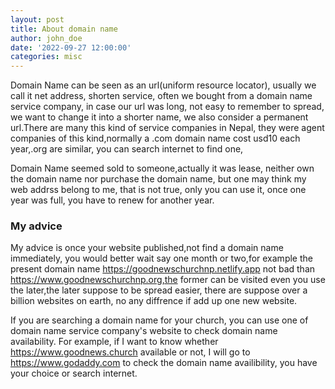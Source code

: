 ```yaml
---
layout: post
title: About domain name
author: john_doe
date: '2022-09-27 12:00:00'
categories: misc
---
```


Domain Name can be seen as an url(uniform resource locator), usually we call it net address, shorten service, often we bought from a domain name service company, in case our url was long, not easy to remember to spread, we want to change it into a shorter name, we also consider a permanent url.There are many this kind of service companies in Nepal, they were agent companies of this kind,normally a .com domain name cost usd10 each year,.org are similar, you can search internet to find one,

Domain Name seemed sold to someone,actually it was lease, neither own the domain name nor purchase the domain name, but one may think my web addrss belong to me, that is not true, only you can use it, once one year was full, you have to renew for another year.

### My advice

My advice is once your website published,not find a domain name immediately, you would better wait say one month or two,for example the present domain name https://goodnewschurchnp.netlify.app not bad than https://www.goodnewschurchnp.org,the former can be visited even you use the later,the later suppose to be spread easier, there are suppose over a billion websites on earth, no any diffrence if add up one new website.

If you are searching a domain name for your church, you can use one of domain name service company's website to check domain name availability. For example, if I want to know whether https://www.goodnews.church available or not, I will go to https://www.godaddy.com to check the domain name availibility, you have your choice or search internet. 
